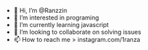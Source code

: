 - 👋 Hi, I’m @Ranzzin
- 👀 I’m interested in programing
- 🌱 I’m currently learning javascript
- 💞️ I’m looking to collaborate on solving issues
- 📫 How to reach me > instagram.com/1ranza

<!---
Ranzzin/Ranzzin is a ✨ special ✨ repository because its `README.md` (this file) appears on your GitHub profile.
You can click the Preview link to take a look at your changes.
--->

